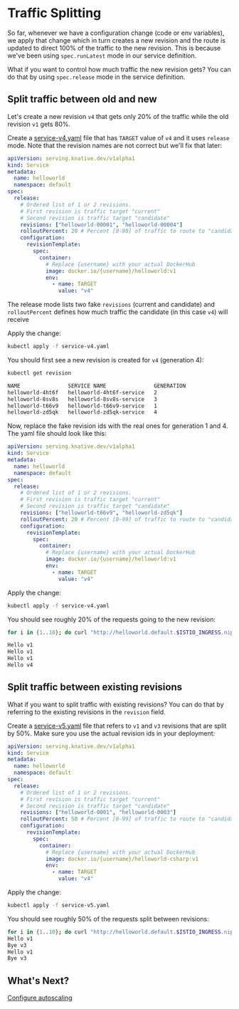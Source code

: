 # Traffic Splitting

So far, whenever we have a configuration change (code or env variables), we apply that change which in turn creates a new revision and the route is updated to direct 100% of the traffic to the new revision. This is because we've been using `spec.runLatest` mode in our service definition.

What if you want to control how much traffic the new revision gets? You can do that by using `spec.release` mode in the service definition.

## Split traffic between old and new 

Let's create a new revision `v4` that gets only 20% of the traffic while the old revision `v1` gets 80%. 

Create a [service-v4.yaml](../serving/helloworld/service-v4.yaml) file that has `TARGET` value of `v4` and it uses `release` mode. Note that the revision names are not correct but we'll fix that later:

```yaml
apiVersion: serving.knative.dev/v1alpha1
kind: Service
metadata:
  name: helloworld
  namespace: default
spec:
  release:
    # Ordered list of 1 or 2 revisions. 
    # First revision is traffic target "current"
    # Second revision is traffic target "candidate"
    revisions: ["helloworld-00001", "helloworld-00004"]
    rolloutPercent: 20 # Percent [0-99] of traffic to route to "candidate" revision
    configuration:
      revisionTemplate:
        spec:
          container:
            # Replace {username} with your actual DockerHub
            image: docker.io/{username}/helloworld:v1
            env:
              - name: TARGET
                value: "v4"
```

The release mode lists two fake `revisions` (current and candidate) and `rolloutPercent` defines how much traffic the candidate (in this case `v4`) will receive

Apply the change:

```bash
kubectl apply -f service-v4.yaml
```
You should first see a new revision is created for `v4` (generation 4):

```bash
kubectl get revision 

NAME               SERVICE NAME               GENERATION
helloworld-4ht6f   helloworld-4ht6f-service   2
helloworld-8sv8s   helloworld-8sv8s-service   3
helloworld-t66v9   helloworld-t66v9-service   1
helloworld-zd5qk   helloworld-zd5qk-service   4
```

Now, replace the fake revision ids with the real ones for generation 1 and 4. The yaml file should look like this:

```yaml
apiVersion: serving.knative.dev/v1alpha1
kind: Service
metadata:
  name: helloworld
  namespace: default
spec:
  release:
    # Ordered list of 1 or 2 revisions. 
    # First revision is traffic target "current"
    # Second revision is traffic target "candidate"
    revisions: ["helloworld-t66v9", "helloworld-zd5qk"]
    rolloutPercent: 20 # Percent [0-99] of traffic to route to "candidate" revision
    configuration:
      revisionTemplate:
        spec:
          container:
            # Replace {username} with your actual DockerHub
            image: docker.io/{username}/helloworld:v1
            env:
              - name: TARGET
                value: "v4"
```
Apply the change:

```bash
kubectl apply -f service-v4.yaml
```

You should see roughly 20% of the requests going to the new revision:

```bash
for i in {1..10}; do curl "http://helloworld.default.$ISTIO_INGRESS.nip.io" ; sleep 1; done

Hello v1
Hello v1
Hello v1
Hello v4
```

## Split traffic between existing revisions 

What if you want to split traffic with existing revisions? You can do that by referring to the existing revisions in the `revision` field.  

Create a [service-v5.yaml](../serving/helloworld/service-v5.yaml) file that refers to `v1` and `v3` revisions that are split by 50%. Make sure you use the actual revision ids in your deployment:

```yaml
apiVersion: serving.knative.dev/v1alpha1
kind: Service
metadata:
  name: helloworld
  namespace: default
spec:
  release:
    # Ordered list of 1 or 2 revisions. 
    # First revision is traffic target "current"
    # Second revision is traffic target "candidate"
    revisions: ["helloworld-0001", "helloworld-0003"]
    rolloutPercent: 50 # Percent [0-99] of traffic to route to "candidate" revision
    configuration:
      revisionTemplate:
        spec:
          container:
            # Replace {username} with your actual DockerHub
            image: docker.io/{username}/helloworld-csharp:v1
            env:
              - name: TARGET
                value: "v4"
```
Apply the change:

```bash
kubectl apply -f service-v5.yaml
```
You should see roughly 50% of the requests split between revisions:

```bash
for i in {1..10}; do curl "http://helloworld.default.$ISTIO_INGRESS.nip.io" ; sleep 1; done
Hello v1
Bye v3
Hello v1
Bye v3
```

## What's Next?
[Configure autoscaling](05-configureautoscaling.md)